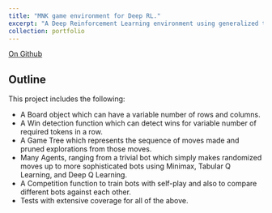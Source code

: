 ```yaml
---
title: "MNK game environment for Deep RL."
excerpt: "A Deep Reinforcement Learning environment using generalized tic-tac-toe, known as the mnk game.<br/><br/><img src='/images/mnk.png' width='400'>"
collection: portfolio
---
```


[On Github](https://github.com/projectaligned/mnk)

## Outline
This project includes the following:
- A Board object which can have a variable number of rows and columns.
- A Win detection function which can detect wins for variable number of required tokens in a row.
- A Game Tree which represents the sequence of moves made and pruned explorations from those moves.
- Many Agents, ranging from a trivial bot which simply makes randomized moves up to more sophisticated bots using Minimax, Tabular Q Learning, and Deep Q Learning.
- A Competition function to train bots with self-play and also to compare different bots against each other.
- Tests with extensive coverage for all of the above.
